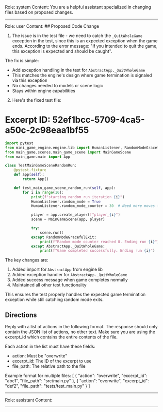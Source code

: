 Role: system
Content: You are a helpful assistant specialized in changing files based on proposed changes.
__________________
Role: user
Content: ## Proposed Code Change
1. The issue is in the test file - we need to catch the `_QuitWholeGame` exception in the test, since this is an expected exception when the game ends. According to the error message: "If you intended to quit the game, this exception is expected and should be caught".

The fix is simple:
- Add exception handling in the test for `AbstractApp._QuitWholeGame`
- This matches the engine's design where game termination is signaled via this exception
- No changes needed to models or scene logic
- Stays within engine capabilities

2. Here's the fixed test file:

# Excerpt ID: 52ef1bcc-5709-4ca5-a50c-2c98eaa1bf55
```python main_game/tests/test_main_game_scene.py
import pytest
from mini_game_engine.engine.lib import HumanListener, RandomModeGracefulExit, AbstractApp
from main_game.scenes.main_game_scene import MainGameScene
from main_game.main import App

class TestMainGameSceneRandomRun:
    @pytest.fixture
    def app(self):
        return App()

    def test_main_game_scene_random_run(self, app):
        for i in range(10):
            print(f"starting random run iteration {i}")
            HumanListener.random_mode = True
            HumanListener.random_mode_counter = 30  # Need more moves for battle scene

            player = app.create_player(f"player_{i}")
            scene = MainGameScene(app, player)

            try:
                scene.run()
            except RandomModeGracefulExit:
                print(f"Random mode counter reached 0. Ending run {i}")
            except AbstractApp._QuitWholeGame:
                print(f"Game completed successfully. Ending run {i}")
```

The key changes are:
1. Added import for `AbstractApp` from engine lib
2. Added exception handler for `AbstractApp._QuitWholeGame`
3. Added success message when game completes normally
4. Maintained all other test functionality

This ensures the test properly handles the expected game termination exception while still catching random mode exits.

## Directions
Reply with a list of actions in the following format. The response should only contain the JSON list of actions, no other text.
Make sure you are using the excerpt_id which contains the entire contents of the file.

Each action in the list must have these fields:
- action: Must be "overwrite"
- excerpt_id: The ID of the excerpt to use
- file_path: The relative path to the file

Example format for multiple files:
[
    {
        "action": "overwrite",
        "excerpt_id": "abc1",
        "file_path": "src/main.py"
    },
    {
        "action": "overwrite",
        "excerpt_id": "def2",
        "file_path": "tests/test_main.py"
    }
]
__________________
Role: assistant
Content: 
__________________

